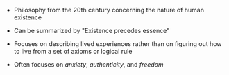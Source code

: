 - Philosophy from the 20th century concerning the nature of human existence
- Can be summarized by "Existence precedes essence" 

- Focuses on describing lived experiences rather than on figuring out how to live from a set of axioms or logical rule
- Often focuses on *anxiety*, *authenticity*, and *freedom*


